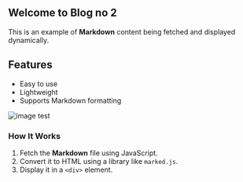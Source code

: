 <div id="test2"></div>

## Welcome to Blog no 2

This is an example of **Markdown** content being fetched and displayed dynamically.

## Features
- Easy to use
- Lightweight
- Supports Markdown formatting

![image test](https://s6.imgcdn.dev/YwRtKD.webp)


### How It Works
1. Fetch the **Markdown** file using JavaScript.
2. Convert it to HTML using a library like `marked.js`.
3. Display it in a `<div>` element.

